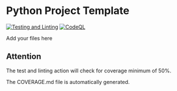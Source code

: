 # Python Project Template

[![Testing and Linting](https://github.com/guionardo/python-template/actions/workflows/python_test_and_lint.yml/badge.svg)](https://github.com/guionardo/python-template/actions/workflows/python_test_and_lint.yml)
[![CodeQL](https://github.com/guionardo/python-template/actions/workflows/codeql-analysis.yml/badge.svg)](https://github.com/guionardo/python-template/actions/workflows/codeql-analysis.yml)

Add your files here

## Attention

The test and linting action will check for coverage minimum of 50%.

The COVERAGE.md file is automatically generated.

